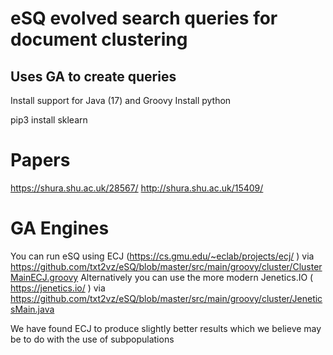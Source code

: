 # eSQ evolved search queries for document clustering
## Uses GA to create queries

Install support for Java (17) and Groovy
Install python

pip3 install sklearn

# Papers
 https://shura.shu.ac.uk/28567/ 
 http://shura.shu.ac.uk/15409/

# GA Engines 
You can run eSQ using ECJ (https://cs.gmu.edu/~eclab/projects/ecj/ ) via https://github.com/txt2vz/eSQ/blob/master/src/main/groovy/cluster/ClusterMainECJ.groovy 
Alternatively you can use the more modern Jenetics.IO ( https://jenetics.io/ ) via  https://github.com/txt2vz/eSQ/blob/master/src/main/groovy/cluster/JeneticsMain.java

We have found ECJ to produce slightly better results which we believe may be to do with the use of subpopulations

